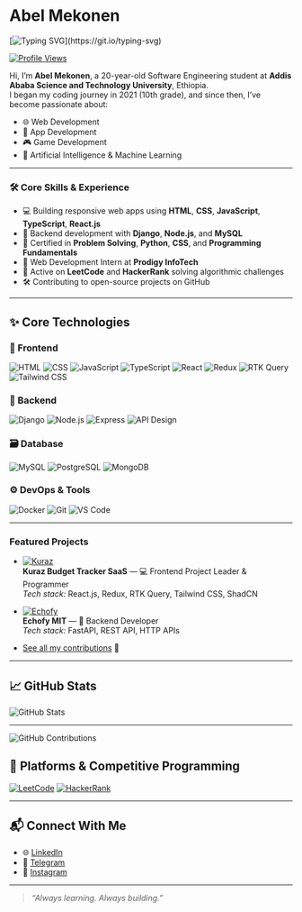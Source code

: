 # Abel Mekonen

[![Typing SVG](https://readme-typing-svg.herokuapp.com?lines=Hi+there!+I'm+Abel+Mekonen+🚀;Full-Stack+Engineer+from+Ethiopia;Let’s+build+something+great!)](https://git.io/typing-svg)

[![Profile Views](https://komarev.com/ghpvc/?username=bella-247&color=ff69b4)](https://github.com/bella-247)

Hi, I’m **Abel Mekonen**, a 20-year-old Software Engineering student at **Addis Ababa Science and Technology University**, Ethiopia.  
I began my coding journey in 2021 (10th grade), and since then, I’ve become passionate about:

- 🌐 Web Development
- 📱 App Development
- 🎮 Game Development
- 🤖 Artificial Intelligence & Machine Learning

---

### 🛠️ **Core Skills & Experience**

- 💻 Building responsive web apps using **HTML**, **CSS**, **JavaScript**, **TypeScript**, **React.js**
- 🧠 Backend development with **Django**, **Node.js**, and **MySQL**
- 🧪 Certified in **Problem Solving**, **Python**, **CSS**, and **Programming Fundamentals**
- 🚀 Web Development Intern at **Prodigy InfoTech**
- 🧩 Active on **LeetCode** and **HackerRank** solving algorithmic challenges
- 🛠️ Contributing to open-source projects on GitHub

---

## ✨ Core Technologies

### 🚀 Frontend  
![HTML](https://img.shields.io/badge/-HTML5-E34F26?logo=html5&logoColor=white&style=for-the-badge)
![CSS](https://img.shields.io/badge/-CSS3-1572B6?logo=css3&logoColor=white&style=for-the-badge)
![JavaScript](https://img.shields.io/badge/-JavaScript-F7DF1E?logo=javascript&logoColor=black&style=for-the-badge)
![TypeScript](https://img.shields.io/badge/-TypeScript-007ACC?logo=typescript&logoColor=white&style=for-the-badge)
![React](https://img.shields.io/badge/-React-61DAFB?logo=react&logoColor=white&style=for-the-badge)
![Redux](https://img.shields.io/badge/-Redux-764ABC?logo=redux&logoColor=white&style=for-the-badge)
![RTK Query](https://img.shields.io/badge/-RTK_Query-764ABC?logo=redux&logoColor=white&style=for-the-badge)
![Tailwind CSS](https://img.shields.io/badge/-Tailwind_CSS-38B2AC?logo=tailwind-css&logoColor=white&style=for-the-badge)

### 🧠 Backend  
![Django](https://img.shields.io/badge/-Django-092E20?logo=django&logoColor=white&style=for-the-badge)
![Node.js](https://img.shields.io/badge/-Node.js-339933?logo=node.js&logoColor=white&style=for-the-badge)
![Express](https://img.shields.io/badge/-Express.js-000000?logo=express&logoColor=white&style=for-the-badge)
![API Design](https://img.shields.io/badge/-API_Design-red?style=for-the-badge)

### 🗃️ Database  
![MySQL](https://img.shields.io/badge/-MySQL-4479A1?logo=mysql&logoColor=white&style=for-the-badge)
![PostgreSQL](https://img.shields.io/badge/-PostgreSQL-336791?logo=postgresql&logoColor=white&style=for-the-badge)
![MongoDB](https://img.shields.io/badge/-MongoDB-47A248?logo=mongodb&logoColor=white&style=for-the-badge)

### ⚙️ DevOps & Tools  
![Docker](https://img.shields.io/badge/-Docker-2496ED?logo=docker&logoColor=white&style=for-the-badge)
![Git](https://img.shields.io/badge/-Git-F05032?logo=git&logoColor=white&style=for-the-badge)
![VS Code](https://img.shields.io/badge/-VSCode-007ACC?logo=visual-studio-code&logoColor=white&style=for-the-badge)

---


### Featured Projects
- [![Kuraz](https://img.shields.io/badge/Kuraz-Frontend-blue?style=for-the-badge)](https://github.com/Jho-08/personal-budget-tracker-saas-front)  
  **Kuraz Budget Tracker SaaS** — 💻 Frontend Project Leader & Programmer  
  *Tech stack:* React.js, Redux, RTK Query, Tailwind CSS, ShadCN

- [![Echofy](https://img.shields.io/badge/Echofy-Backend-green?style=for-the-badge)](https://github.com/UNESCO-HACKATHON/Echofy_Backend)  
  **Echofy MIT** — 🧠 Backend Developer  
  *Tech stack:* FastAPI, REST API, HTTP APIs

- [See all my contributions](https://github.com/bella-247?tab=contributions) 🚀



---

## 📈 GitHub Stats

![GitHub Stats](https://github-readme-stats.vercel.app/api?username=bella-247&show_icons=true&theme=github_dark)

---

![GitHub Contributions](https://github-readme-streak-stats.herokuapp.com/?user=bella-247&theme=dark&hide_border=true)






## 🧠 Platforms & Competitive Programming

[![LeetCode](https://img.shields.io/badge/-LeetCode-FFA116?logo=leetcode&logoColor=white&style=for-the-badge)](https://leetcode.com/u/Abel_Mekonnen/)
[![HackerRank](https://img.shields.io/badge/-HackerRank-2EC866?logo=hackerrank&logoColor=white&style=for-the-badge)](https://www.hackerrank.com/profile/bossbella2247)

---

## 📬 Connect With Me

- 🌐 [LinkedIn](https://www.linkedin.com/in/abel-mekonen-99677b237/)
- 💬 [Telegram](https://t.me/boosted_bella2247)
- 📸 [Instagram](https://instagram.com/boosted_bella2247)

---

> *“Always learning. Always building.”*

